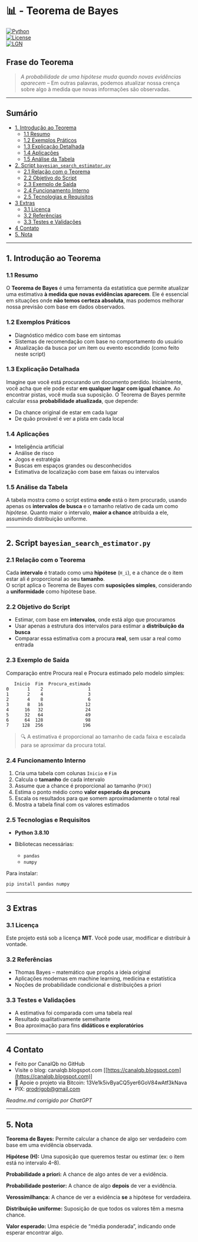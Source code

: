# 📊 - Teorema de Bayes  
[![Python](https://img.shields.io/badge/Python-3.8.10-blue.svg)](https://www.python.org/)  
[![License](https://img.shields.io/badge/license-MIT-green)](LICENSE)  
[![LGN](https://img.shields.io/badge/Teorema-Teorema%20de%20Bayes-ff69b4.svg)](https://en.wikipedia.org/wiki/Bayes%27_theorem)

## Frase do Teorema

> *A probabilidade de uma hipótese muda quando novas evidências aparecem* – Em outras palavras, podemos atualizar nossa crença sobre algo à medida que novas informações são observadas.

---

## Sumário

* [1. Introdução ao Teorema](#1-introdução-ao-teorema)  
  * [1.1 Resumo](#11-resumo)  
  * [1.2 Exemplos Práticos](#12-exemplos-práticos)  
  * [1.3 Explicação Detalhada](#13-explicação-detalhada)  
  * [1.4 Aplicações](#14-aplicações)  
  * [1.5 Análise da Tabela](#15-análise-da-tabela)  
* [2. Script `bayesian_search_estimator.py`](#2-script-bayesian_search_estimatorpy)  
  * [2.1 Relação com o Teorema](#21-relação-com-o-teorema)  
  * [2.2 Objetivo do Script](#22-objetivo-do-script)  
  * [2.3 Exemplo de Saída](#23-exemplo-de-saída)  
  * [2.4 Funcionamento Interno](#24-funcionamento-interno)  
  * [2.5 Tecnologias e Requisitos](#25-tecnologias-e-requisitos)  
* [3 Extras](#3-extras)  
  * [3.1 Licença](#31-licença)  
  * [3.2 Referências](#32-referencias)  
  * [3.3 Testes e Validações](#33-testes-e-validações)  
* [4 Contato](#4-contato)  
* [5. Nota](#5-nota)

---

## 1. Introdução ao Teorema

### 1.1 Resumo  
O **Teorema de Bayes** é uma ferramenta da estatística que permite atualizar uma estimativa **à medida que novas evidências aparecem**. Ele é essencial em situações onde **não temos certeza absoluta**, mas podemos melhorar nossa previsão com base em dados observados.

### 1.2 Exemplos Práticos  
- Diagnóstico médico com base em sintomas  
- Sistemas de recomendação com base no comportamento do usuário  
- Atualização da busca por um item ou evento escondido (como feito neste script)  

### 1.3 Explicação Detalhada  
Imagine que você está procurando um documento perdido. Inicialmente, você acha que ele pode estar **em qualquer lugar com igual chance**. Ao encontrar pistas, você muda sua suposição. O Teorema de Bayes permite calcular essa **probabilidade atualizada**, que depende:

- Da chance original de estar em cada lugar  
- De quão provável é ver a pista em cada local  

### 1.4 Aplicações  
- Inteligência artificial  
- Análise de risco  
- Jogos e estratégia  
- Buscas em espaços grandes ou desconhecidos  
- Estimativa de localização com base em faixas ou intervalos  

### 1.5 Análise da Tabela  
A tabela mostra como o script estima **onde** está o item procurado, usando apenas os **intervalos de busca** e o tamanho relativo de cada um como _hipótese_. Quanto maior o intervalo, **maior a chance** atribuída a ele, assumindo distribuição uniforme.

---

## 2. Script `bayesian_search_estimator.py`

### 2.1 Relação com o Teorema  
Cada **intervalo** é tratado como uma **hipótese** (`H_i`), e a chance de o item estar ali é proporcional ao seu **tamanho**.  
O script aplica o Teorema de Bayes com **suposições simples**, considerando a **uniformidade** como hipótese base.

### 2.2 Objetivo do Script  
- Estimar, com base em **intervalos**, onde está algo que procuramos  
- Usar apenas a estrutura dos intervalos para estimar a **distribuição da busca**  
- Comparar essa estimativa com a procura **real**, sem usar a real como entrada  

### 2.3 Exemplo de Saída

Comparação entre Procura real e Procura estimado pelo modelo simples:
```text
   Inicio  Fim  Procura_estimado
0       1    2                 1
1       2    4                 3
2       4    8                 6
3       8   16                12
4      16   32                24
5      32   64                49
6      64  128                98
7     128  256               196
````

> 🔍 A estimativa é proporcional ao tamanho de cada faixa e escalada para se aproximar da procura total.

### 2.4 Funcionamento Interno

1. Cria uma tabela com colunas `Inicio` e `Fim`
2. Calcula o **tamanho** de cada intervalo
3. Assume que a chance é proporcional ao tamanho (`P(H)`)
4. Estima o ponto médio como **valor esperado da procura**
5. Escala os resultados para que somem aproximadamente o total real
6. Mostra a tabela final com os valores estimados

### 2.5 Tecnologias e Requisitos

* **Python 3.8.10**
* Bibliotecas necessárias:

  * `pandas`
  * `numpy`

Para instalar:

```bash
pip install pandas numpy
```

---

## 3 Extras

### 3.1 Licença

Este projeto está sob a licença **MIT**. Você pode usar, modificar e distribuir à vontade.

### 3.2 Referências

* Thomas Bayes – matemático que propôs a ideia original
* Aplicações modernas em machine learning, medicina e estatística
* Noções de probabilidade condicional e distribuições a priori

### 3.3 Testes e Validações

* A estimativa foi comparada com uma tabela real
* Resultado qualitativamente semelhante
* Boa aproximação para fins **didáticos e exploratórios**

---

## 4 Contato

* Feito por CanalQb no GitHub
* Visite o blog: canalqb.blogspot.com \[[https://canalqb.blogspot.com](https://canalqb.blogspot.com)]
* 💸 Apoie o projeto via Bitcoin: 13Ve1k5ivByaCQ5yer6GoV84wAtf3kNava
* PIX: [qrodrigob@gmail.com](mailto:qrodrigob@gmail.com)

*Readme.md corrigido por ChatGPT*

---

## 5. Nota

**Teorema de Bayes:** Permite calcular a chance de algo ser verdadeiro com base em uma evidência observada.

**Hipótese (H):** Uma suposição que queremos testar ou estimar (ex: o item está no intervalo 4–8).

**Probabilidade a priori:** A chance de algo antes de ver a evidência.

**Probabilidade posterior:** A chance de algo **depois** de ver a evidência.

**Verossimilhança:** A chance de ver a evidência **se** a hipótese for verdadeira.

**Distribuição uniforme:** Suposição de que todos os valores têm a mesma chance.

**Valor esperado:** Uma espécie de “média ponderada”, indicando onde esperar encontrar algo.
